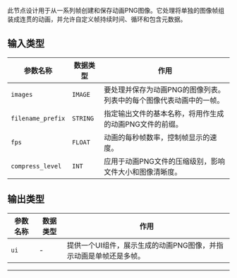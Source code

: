 
此节点设计用于从一系列帧创建和保存动画PNG图像。它处理将单独的图像帧组装成连贯的动画，并允许自定义帧持续时间、循环和包含元数据。

## 输入类型

| 参数名称 | 数据类型 | 作用 |
| --- | --- | --- |
| `images` | `IMAGE` | 要处理并保存为动画PNG的图像列表。列表中的每个图像代表动画中的一帧。 |
| `filename_prefix` | `STRING` | 指定输出文件的基本名称，将用作生成的动画PNG文件的前缀。 |
| `fps` | `FLOAT` | 动画的每秒帧数率，控制帧显示的速度。 |
| `compress_level` | `INT` | 应用于动画PNG文件的压缩级别，影响文件大小和图像清晰度。 |

## 输出类型

| 参数名称 | 数据类型 | 作用 |
| --- | --- | --- |
| `ui` | - | 提供一个UI组件，展示生成的动画PNG图像，并指示动画是单帧还是多帧。 |

---
